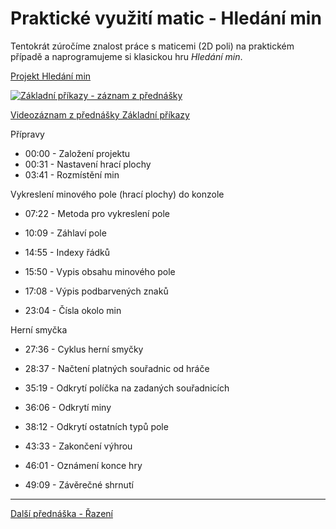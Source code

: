 # Praktické využití matic - Hledání min

Tentokrát zúročíme znalost práce s maticemi (2D poli) na praktickém případě a naprogramujeme si klasickou hru *Hledání min*.

[Projekt Hledání min](https://github.com/PetrVobornik/prednasky/tree/master/ZakladyCs/05-HledaniMin/HledaniMin)

[![Základní příkazy - záznam z přednášky](https://img.youtube.com/vi/L6rTVZqbbPE/0.jpg)](https://youtu.be/L6rTVZqbbPE)

[Videozáznam z přednášky Základní příkazy](https://youtu.be/L6rTVZqbbPE)

Přípravy
* 00:00 - Založení projektu
* 00:31 - Nastavení hrací plochy
* 03:41 - Rozmístění min

Vykreslení minového pole (hrací plochy) do konzole
* 07:22 - Metoda pro vykreslení pole
* 10:09 - Záhlaví pole
* 14:55 - Indexy řádků
* 15:50 - Vypis obsahu minového pole
* 17:08 - Výpis podbarvených znaků

* 23:04 - Čísla okolo min

Herní smyčka
* 27:36 - Cyklus herní smyčky
* 28:37 - Načtení platných souřadnic od hráče
* 35:19 - Odkrytí políčka na zadaných souřadnicích
* 36:06 - Odkrytí miny
* 38:12 - Odkrytí ostatních typů pole
* 43:33 - Zakončení výhrou
* 46:01 - Oznámení konce hry

* 49:09 - Závěrečné shrnutí

---

[Další přednáška - Řazení](https://github.com/PetrVobornik/prednasky/tree/master/ZakladyCs/06-Razeni)
